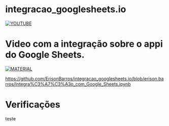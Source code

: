 # integracao_googlesheets.io
[![YOUTUBE](https://www.freecodecamp.org/news/content/images/2019/06/0_kycb_xJ-enmTWhvL.png)](https://www.youtube.com/watch?v=ZU30e4gkV8g)



# Video com a integração sobre o appi do Google Sheets.

[![MATERIAL](https://i.ibb.co/ssQqs7B/16129802-1388747494503920-740414504-o-696x522.jpg)](https://drive.google.com/file/d/1pHHHTAo75qlm7mEQkRZhvo3nEeufUhMX/view?usp=sharing)



https://github.com/ErisonBarros/integracao_googlesheets.io/blob/erison.barros/Integra%C3%A7%C3%A3o_com_Google_Sheets.ipynb

# Verificações 

teste